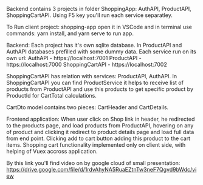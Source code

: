 Backend contains 3 projects in folder ShoppingApp:  AuthAPI, ProductAPI, ShoppingCartAPI. 
Using F5 key you'll run each service separatley.

To Run client project: shopping-app open it in VSCode and in terminal use commands: 
yarn install, and yarn serve to run app.

Backend: 
Each project has it's own sqlite database. 
In ProductAPI and AuthAPI databases prefilled with some dummy data.
Each service run on its own url:
	AuthAPI - https://localhost:7001
	ProductAPI - https://localhost:7000
	ShoppingCartAPI - https://localhost:7002

ShoppingCartAPI has relation with services:  ProductAPI, AuthAPI.
In ShoppingCartAPI you can find ProductService it helps to receive list of products from ProductAPI
and use this products to get specific product by ProductId for CartTotal calculations.

CartDto model contains two pieces: CartHeader and CartDetails.


Frontend application: When user click on Shop link in header, he redirected to the products page,
and load products from ProductAPI, hovering on any of product and clicking it redirect to 
product details page and load full data from end point.
Clicking add to cart button adding this product to the cart items.
Shopping cart functionality implemented only on client side, with helping of Vuex accross 
application.

By this link you'll find video on by google cloud of small presentation:
https://drive.google.com/file/d/1rdvAhyNA5RuaEZtnTw3neF7Qgvd9bWdc/view


